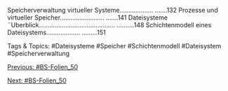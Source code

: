 Speicherverwaltung virtueller Systeme................... .......132
Prozesse und virtueller Speicher......................... .......141
Dateisysteme
¨Uberblick........................................... ..........148
Schichtenmodell eines Dateisystems................... .........151

   Tags & Topics:
   #Dateisysteme
   #Speicher
   #Schichtenmodell
   #Dateisystem
   #Speicherverwaltung

[Previous: #BS-Folien_50](BS-Folien_50.md)

[Next: #BS-Folien_50](BS-Folien_50.md)